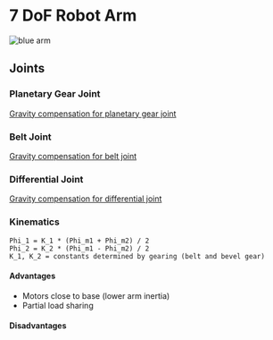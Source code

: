 # 7 DoF Robot Arm
![blue arm](blue_arm.jpg)

## Joints

### Planetary Gear Joint
[Gravity compensation for planetary gear joint](https://yannickkoster.github.io/gravity-compensation-robotarm/planetary_gear_module)

### Belt Joint
[Gravity compensation for belt joint](https://yannickkoster.github.io/gravity-compensation-robotarm/belt_module.html)

### Differential Joint
[Gravity compensation for differential joint](https://yannickkoster.github.io/gravity-compensation-robotarm/differential_module.html)

### Kinematics
```
Phi_1 = K_1 * (Phi_m1 + Phi_m2) / 2
Phi_2 = K_2 * (Phi_m1 - Phi_m2) / 2
K_1, K_2 = constants determined by gearing (belt and bevel gear)
```

#### Advantages
- Motors close to base (lower arm inertia)
- Partial load sharing

#### Disadvantages
